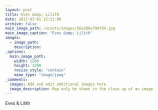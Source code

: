 ```yaml
---
layout: post
title: Eves &amp; Lilith
date: 2017-03-01 15:21:00
archive: false
main_image_path: /assets/images/56e200e7987d4.jpg
main_image_caption: "Eves &amp; Lilith"
images:
  - image_path: 
    description: 
_options:
  main_image_path:
    width: 1200
    height: 1200
    resize_style: "contain"
    mime_type: "image/jpeg"
_comments:
  images: Add and edit additional images here
  image_description: May only be shown in the close up of an image
---
```


Eves &amp; Lilith